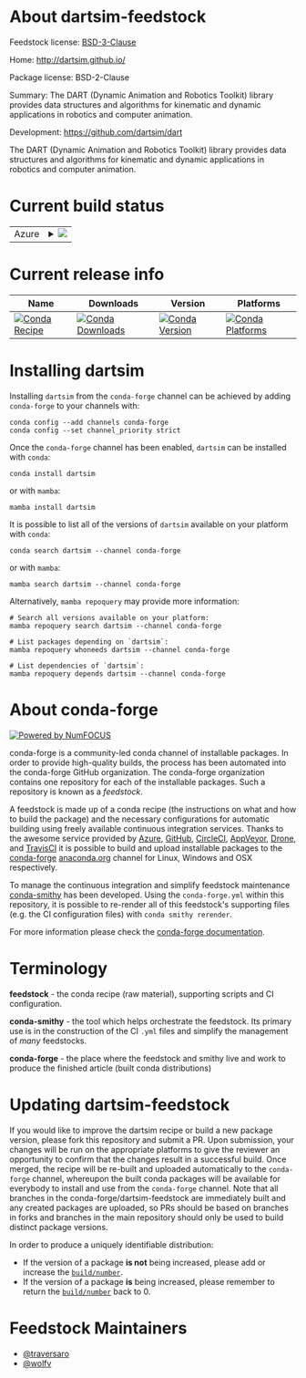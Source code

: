 About dartsim-feedstock
=======================

Feedstock license: [BSD-3-Clause](https://github.com/conda-forge/dartsim-feedstock/blob/main/LICENSE.txt)

Home: http://dartsim.github.io/

Package license: BSD-2-Clause

Summary: The DART (Dynamic Animation and Robotics Toolkit) library provides data structures and algorithms for kinematic and dynamic applications in robotics and computer animation.

Development: https://github.com/dartsim/dart

The DART (Dynamic Animation and Robotics Toolkit) library provides data structures and algorithms for kinematic and dynamic applications in robotics and computer animation.

Current build status
====================


<table>
    
  <tr>
    <td>Azure</td>
    <td>
      <details>
        <summary>
          <a href="https://dev.azure.com/conda-forge/feedstock-builds/_build/latest?definitionId=10922&branchName=main">
            <img src="https://dev.azure.com/conda-forge/feedstock-builds/_apis/build/status/dartsim-feedstock?branchName=main">
          </a>
        </summary>
        <table>
          <thead><tr><th>Variant</th><th>Status</th></tr></thead>
          <tbody><tr>
              <td>linux_64</td>
              <td>
                <a href="https://dev.azure.com/conda-forge/feedstock-builds/_build/latest?definitionId=10922&branchName=main">
                  <img src="https://dev.azure.com/conda-forge/feedstock-builds/_apis/build/status/dartsim-feedstock?branchName=main&jobName=linux&configuration=linux%20linux_64_" alt="variant">
                </a>
              </td>
            </tr><tr>
              <td>linux_aarch64</td>
              <td>
                <a href="https://dev.azure.com/conda-forge/feedstock-builds/_build/latest?definitionId=10922&branchName=main">
                  <img src="https://dev.azure.com/conda-forge/feedstock-builds/_apis/build/status/dartsim-feedstock?branchName=main&jobName=linux&configuration=linux%20linux_aarch64_" alt="variant">
                </a>
              </td>
            </tr><tr>
              <td>linux_ppc64le</td>
              <td>
                <a href="https://dev.azure.com/conda-forge/feedstock-builds/_build/latest?definitionId=10922&branchName=main">
                  <img src="https://dev.azure.com/conda-forge/feedstock-builds/_apis/build/status/dartsim-feedstock?branchName=main&jobName=linux&configuration=linux%20linux_ppc64le_" alt="variant">
                </a>
              </td>
            </tr><tr>
              <td>osx_64</td>
              <td>
                <a href="https://dev.azure.com/conda-forge/feedstock-builds/_build/latest?definitionId=10922&branchName=main">
                  <img src="https://dev.azure.com/conda-forge/feedstock-builds/_apis/build/status/dartsim-feedstock?branchName=main&jobName=osx&configuration=osx%20osx_64_" alt="variant">
                </a>
              </td>
            </tr><tr>
              <td>osx_arm64</td>
              <td>
                <a href="https://dev.azure.com/conda-forge/feedstock-builds/_build/latest?definitionId=10922&branchName=main">
                  <img src="https://dev.azure.com/conda-forge/feedstock-builds/_apis/build/status/dartsim-feedstock?branchName=main&jobName=osx&configuration=osx%20osx_arm64_" alt="variant">
                </a>
              </td>
            </tr>
          </tbody>
        </table>
      </details>
    </td>
  </tr>
</table>

Current release info
====================

| Name | Downloads | Version | Platforms |
| --- | --- | --- | --- |
| [![Conda Recipe](https://img.shields.io/badge/recipe-dartsim-green.svg)](https://anaconda.org/conda-forge/dartsim) | [![Conda Downloads](https://img.shields.io/conda/dn/conda-forge/dartsim.svg)](https://anaconda.org/conda-forge/dartsim) | [![Conda Version](https://img.shields.io/conda/vn/conda-forge/dartsim.svg)](https://anaconda.org/conda-forge/dartsim) | [![Conda Platforms](https://img.shields.io/conda/pn/conda-forge/dartsim.svg)](https://anaconda.org/conda-forge/dartsim) |

Installing dartsim
==================

Installing `dartsim` from the `conda-forge` channel can be achieved by adding `conda-forge` to your channels with:

```
conda config --add channels conda-forge
conda config --set channel_priority strict
```

Once the `conda-forge` channel has been enabled, `dartsim` can be installed with `conda`:

```
conda install dartsim
```

or with `mamba`:

```
mamba install dartsim
```

It is possible to list all of the versions of `dartsim` available on your platform with `conda`:

```
conda search dartsim --channel conda-forge
```

or with `mamba`:

```
mamba search dartsim --channel conda-forge
```

Alternatively, `mamba repoquery` may provide more information:

```
# Search all versions available on your platform:
mamba repoquery search dartsim --channel conda-forge

# List packages depending on `dartsim`:
mamba repoquery whoneeds dartsim --channel conda-forge

# List dependencies of `dartsim`:
mamba repoquery depends dartsim --channel conda-forge
```


About conda-forge
=================

[![Powered by
NumFOCUS](https://img.shields.io/badge/powered%20by-NumFOCUS-orange.svg?style=flat&colorA=E1523D&colorB=007D8A)](https://numfocus.org)

conda-forge is a community-led conda channel of installable packages.
In order to provide high-quality builds, the process has been automated into the
conda-forge GitHub organization. The conda-forge organization contains one repository
for each of the installable packages. Such a repository is known as a *feedstock*.

A feedstock is made up of a conda recipe (the instructions on what and how to build
the package) and the necessary configurations for automatic building using freely
available continuous integration services. Thanks to the awesome service provided by
[Azure](https://azure.microsoft.com/en-us/services/devops/), [GitHub](https://github.com/),
[CircleCI](https://circleci.com/), [AppVeyor](https://www.appveyor.com/),
[Drone](https://cloud.drone.io/welcome), and [TravisCI](https://travis-ci.com/)
it is possible to build and upload installable packages to the
[conda-forge](https://anaconda.org/conda-forge) [anaconda.org](https://anaconda.org/)
channel for Linux, Windows and OSX respectively.

To manage the continuous integration and simplify feedstock maintenance
[conda-smithy](https://github.com/conda-forge/conda-smithy) has been developed.
Using the ``conda-forge.yml`` within this repository, it is possible to re-render all of
this feedstock's supporting files (e.g. the CI configuration files) with ``conda smithy rerender``.

For more information please check the [conda-forge documentation](https://conda-forge.org/docs/).

Terminology
===========

**feedstock** - the conda recipe (raw material), supporting scripts and CI configuration.

**conda-smithy** - the tool which helps orchestrate the feedstock.
                   Its primary use is in the construction of the CI ``.yml`` files
                   and simplify the management of *many* feedstocks.

**conda-forge** - the place where the feedstock and smithy live and work to
                  produce the finished article (built conda distributions)


Updating dartsim-feedstock
==========================

If you would like to improve the dartsim recipe or build a new
package version, please fork this repository and submit a PR. Upon submission,
your changes will be run on the appropriate platforms to give the reviewer an
opportunity to confirm that the changes result in a successful build. Once
merged, the recipe will be re-built and uploaded automatically to the
`conda-forge` channel, whereupon the built conda packages will be available for
everybody to install and use from the `conda-forge` channel.
Note that all branches in the conda-forge/dartsim-feedstock are
immediately built and any created packages are uploaded, so PRs should be based
on branches in forks and branches in the main repository should only be used to
build distinct package versions.

In order to produce a uniquely identifiable distribution:
 * If the version of a package **is not** being increased, please add or increase
   the [``build/number``](https://docs.conda.io/projects/conda-build/en/latest/resources/define-metadata.html#build-number-and-string).
 * If the version of a package **is** being increased, please remember to return
   the [``build/number``](https://docs.conda.io/projects/conda-build/en/latest/resources/define-metadata.html#build-number-and-string)
   back to 0.

Feedstock Maintainers
=====================

* [@traversaro](https://github.com/traversaro/)
* [@wolfv](https://github.com/wolfv/)

